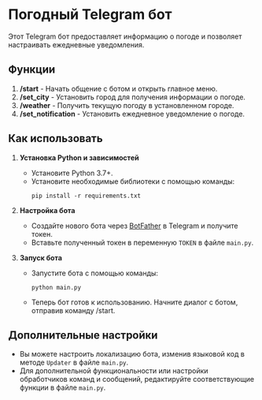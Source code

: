 # Погодный Telegram бот

Этот Telegram бот предоставляет информацию о погоде и позволяет настраивать ежедневные уведомления.

## Функции

1. **/start** - Начать общение с ботом и открыть главное меню.
2. **/set_city** - Установить город для получения информации о погоде.
3. **/weather** - Получить текущую погоду в установленном городе.
4. **/set_notification** - Установить ежедневное уведомление о погоде.

## Как использовать

1. **Установка Python и зависимостей**
   - Установите Python 3.7+.
   - Установите необходимые библиотеки с помощью команды:
     ```
     pip install -r requirements.txt
     ```

2. **Настройка бота**
   - Создайте нового бота через [BotFather](https://t.me/BotFather) в Telegram и получите токен.
   - Вставьте полученный токен в переменную `TOKEN` в файле `main.py`.

3. **Запуск бота**
   - Запустите бота с помощью команды:
     ```
     python main.py
     ```
   - Теперь бот готов к использованию. Начните диалог с ботом, отправив команду /start.

## Дополнительные настройки

- Вы можете настроить локализацию бота, изменив языковой код в методе `Updater` в файле `main.py`.
- Для дополнительной функциональности или настройки обработчиков команд и сообщений, редактируйте соответствующие функции в файле `main.py`.
